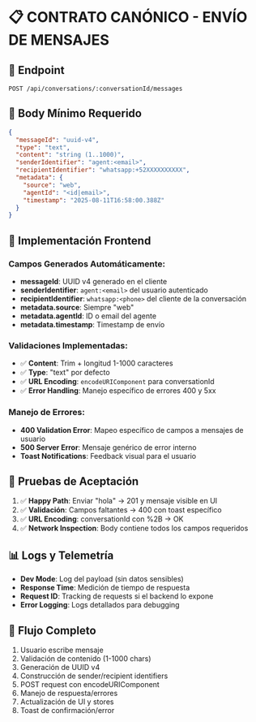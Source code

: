 # 📋 CONTRATO CANÓNICO - ENVÍO DE MENSAJES

## 🔗 Endpoint

```
POST /api/conversations/:conversationId/messages
```

## 📝 Body Mínimo Requerido

```json
{
  "messageId": "uuid-v4",
  "type": "text",
  "content": "string (1..1000)",
  "senderIdentifier": "agent:<email>",
  "recipientIdentifier": "whatsapp:+52XXXXXXXXXX",
  "metadata": {
    "source": "web",
    "agentId": "<id|email>",
    "timestamp": "2025-08-11T16:58:00.388Z"
  }
}
```

## 🔧 Implementación Frontend

### Campos Generados Automáticamente:

- **messageId**: UUID v4 generado en el cliente
- **senderIdentifier**: `agent:<email>` del usuario autenticado
- **recipientIdentifier**: `whatsapp:<phone>` del cliente de la conversación
- **metadata.source**: Siempre "web"
- **metadata.agentId**: ID o email del agente
- **metadata.timestamp**: Timestamp de envío

### Validaciones Implementadas:

- ✅ **Content**: Trim + longitud 1-1000 caracteres
- ✅ **Type**: "text" por defecto
- ✅ **URL Encoding**: `encodeURIComponent` para conversationId
- ✅ **Error Handling**: Manejo específico de errores 400 y 5xx

### Manejo de Errores:

- **400 Validation Error**: Mapeo específico de campos a mensajes de usuario
- **500 Server Error**: Mensaje genérico de error interno
- **Toast Notifications**: Feedback visual para el usuario

## 🧪 Pruebas de Aceptación

1. ✅ **Happy Path**: Enviar "hola" → 201 y mensaje visible en UI
2. ✅ **Validación**: Campos faltantes → 400 con toast específico
3. ✅ **URL Encoding**: conversationId con %2B → OK
4. ✅ **Network Inspection**: Body contiene todos los campos requeridos

## 📊 Logs y Telemetría

- **Dev Mode**: Log del payload (sin datos sensibles)
- **Response Time**: Medición de tiempo de respuesta
- **Request ID**: Tracking de requests si el backend lo expone
- **Error Logging**: Logs detallados para debugging

## 🔄 Flujo Completo

1. Usuario escribe mensaje
2. Validación de contenido (1-1000 chars)
3. Generación de UUID v4
4. Construcción de sender/recipient identifiers
5. POST request con encodeURIComponent
6. Manejo de respuesta/errores
7. Actualización de UI y stores
8. Toast de confirmación/error 